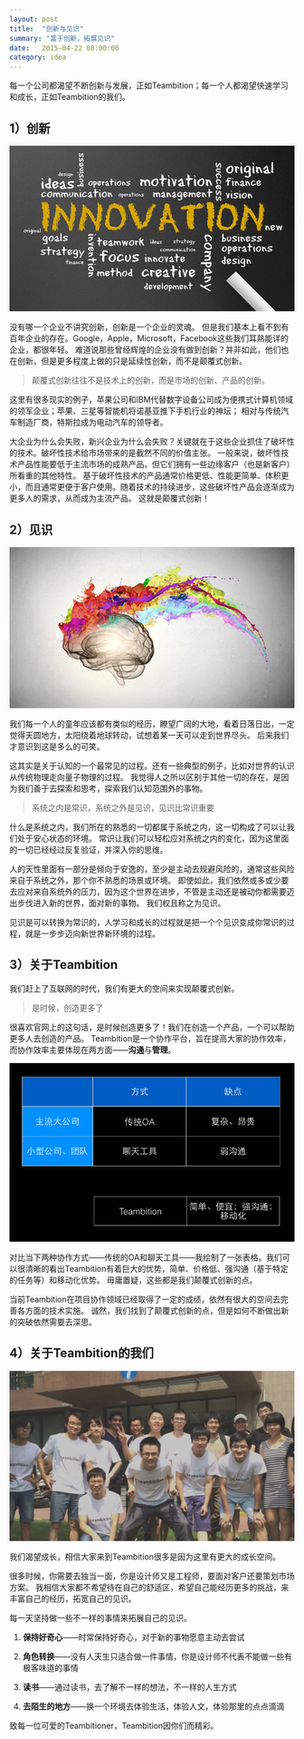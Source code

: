 ```yaml
---
layout: post
title:  "创新与见识"
summary: "富于创新，拓展见识"
date:   2015-04-22 08:00:00
category: idea
---
```


每一个公司都渴望不断创新与发展，正如Teambition；每一个人都渴望快速学习和成长，正如Teambition的我们。


## 1）创新

![Innovation Image](/images/2015-04-22/innovation.jpg)

没有哪一个企业不讲究创新，创新是一个企业的灵魂。
但是我们基本上看不到有百年企业的存在。Google，Apple，Microsoft，Facebook这些我们耳熟能详的企业，都很年轻。
难道说那些曾经辉煌的企业没有做到创新？并非如此，他们也在创新，但是更多程度上做的只是延续性创新，而不是颠覆式创新。

> 颠覆式创新往往不是技术上的创新，而是市场的创新、产品的创新。

这里有很多现实的例子，苹果公司和IBM代替数字设备公司成为便携式计算机领域的领军企业；苹果、三星等智能机将诺基亚推下手机行业的神坛；
相对与传统汽车制造厂商，特斯拉成为电动汽车的领导者。

大企业为什么会失败，新兴企业为什么会失败？关键就在于这些企业抓住了破坏性的技术。破坏性技术给市场带来的是截然不同的价值主张。
一般来说，破坏性技术产品性能要低于主流市场的成熟产品，但它们拥有一些边缘客户（也是新客户）所看重的其他特性。
基于破坏性技术的产品通常价格更低、性能更简单、体积更小，而且通常更便于客户使用。随着技术的持续进步，这些破坏性产品会逐渐成为更多人的需求，从而成为主流产品。
这就是颠覆式创新！


## 2）见识

![Wisdom Image](/images/2015-04-22/wisdom.jpg)

我们每一个人的童年应该都有类似的经历，瞭望广阔的大地，看着日落日出，一定觉得天圆地方，太阳绕着地球转动，试想着某一天可以走到世界尽头。
后来我们才意识到这是多么的可笑。

这其实是关于认知的一个最常见的过程。还有一些典型的例子，比如对世界的认识从传统物理走向量子物理的过程。
我觉得人之所以区别于其他一切的存在，是因为我们善于去探索和思考，探索我们认知范围外的事物。

> 系统之内是常识，系统之外是见识，见识比常识重要

什么是系统之内，我们所在的熟悉的一切都属于系统之内，这一切构成了可以让我们处于安心状态的环境。
常识让我们可以轻松应对系统之内的变化，因为这里面的一切已经经过反复验证，并深入你的思维。

人的天性里面有一部分是倾向于安逸的，至少是主动去规避风险的，通常这些风险来自于系统之外，那个你不熟悉的场景或环境。
即使如此，我们依然或多或少要去应对来自系统外的压力，因为这个世界在进步，不管是主动还是被动你都需要迈出步伐进入新的世界，面对新的事物。
我们权且称之为见识。

见识是可以转换为常识的，人学习和成长的过程就是把一个个见识变成你常识的过程，就是一步步迈向新世界新环境的过程。


## 3）关于Teambition

我们赶上了互联网的时代，我们有更大的空间来实现颠覆式创新。

> 是时候，创造更多了

很喜欢官网上的这句话，是时候创造更多了！我们在创造一个产品，一个可以帮助更多人去创造的产品。
Teambition是一个协作平台，旨在提高大家的协作效率，而协作效率主要体现在两方面——**沟通**与**管理**。

![Teambition Image](/images/2015-04-22/Teambition-2.png)

对比当下两种协作方式——传统的OA和聊天工具——我绘制了一张表格。我们可以很清晰的看出Teambition有着巨大的优势，简单、价格低、强沟通（基于特定的任务等）和移动化优势。
毋庸置疑，这些都是我们颠覆式创新的点。

当前Teambition在项目协作领域已经取得了一定的成绩，依然有很大的空间去完善各方面的技术实施。
诚然，我们找到了颠覆式创新的点，但是如何不断做出新的突破依然需要去深思。


## 4）关于Teambition的我们

![Us Image](/images/2015-04-22/us.jpg)

我们渴望成长，相信大家来到Teambition很多是因为这里有更大的成长空间。

很多时候，你需要去独当一面，你是设计师又是工程师，要面对客户还要策划市场方案。
我相信大家都不希望待在自己的舒适区，希望自己能经历更多的挑战，来丰富自己的经历，拓宽自己的见识。

每一天坚持做一些不一样的事情来拓展自己的见识。

1. **保持好奇心**——时常保持好奇心，对于新的事物愿意主动去尝试

2. **角色转换**——没有人天生只适合做一件事情，你是设计师不代表不能做一些有极客味道的事情

3. **读书**——通过读书，去了解不一样的想法，不一样的人生方式

4. **去陌生的地方**——换一个环境去体验生活，体验人文，体验那里的点点滴滴

致每一位可爱的Teambitioner，Teambition因你们而精彩。


